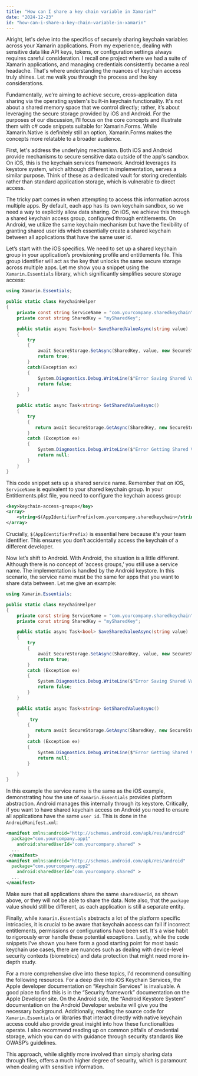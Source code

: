 ```yaml
---
title: "How can I share a key chain variable in Xamarin?"
date: "2024-12-23"
id: "how-can-i-share-a-key-chain-variable-in-xamarin"
---
```


Alright, let's delve into the specifics of securely sharing keychain variables across your Xamarin applications. From my experience, dealing with sensitive data like API keys, tokens, or configuration settings always requires careful consideration. I recall one project where we had a suite of Xamarin applications, and managing credentials consistently became a real headache. That's where understanding the nuances of keychain access truly shines. Let me walk you through the process and the key considerations.

Fundamentally, we’re aiming to achieve secure, cross-application data sharing via the operating system's built-in keychain functionality. It's not about a shared memory space that we control directly; rather, it’s about leveraging the secure storage provided by iOS and Android. For the purposes of our discussion, I’ll focus on the core concepts and illustrate them with c# code snippets suitable for Xamarin.Forms. While Xamarin.Native is definitely still an option, Xamarin.Forms makes the concepts more relatable to a broader audience.

First, let's address the underlying mechanism. Both iOS and Android provide mechanisms to secure sensitive data outside of the app's sandbox. On iOS, this is the keychain services framework. Android leverages its keystore system, which although different in implementation, serves a similar purpose. Think of these as a dedicated vault for storing credentials rather than standard application storage, which is vulnerable to direct access.

The tricky part comes in when attempting to access this information across multiple apps. By default, each app has its own keychain sandbox, so we need a way to explicitly allow data sharing. On iOS, we achieve this through a shared keychain access group, configured through entitlements. On Android, we utilize the same keychain mechanism but have the flexibility of granting shared user ids which essentially create a shared keychain between all applications that have the same user id.

Let’s start with the iOS specifics. We need to set up a shared keychain group in your application’s provisioning profile and entitlements file. This group identifier will act as the key that unlocks the same secure storage across multiple apps. Let me show you a snippet using the `Xamarin.Essentials` library, which significantly simplifies secure storage access:

```csharp
using Xamarin.Essentials;

public static class KeychainHelper
{
    private const string ServiceName = "com.yourcompany.sharedkeychain"; // Use a unique identifier
    private const string SharedKey = "mySharedKey";

    public static async Task<bool> SaveSharedValueAsync(string value)
    {
        try
        {
            await SecureStorage.SetAsync(SharedKey, value, new SecureStorageOptions { ServiceName = ServiceName });
            return true;
        }
        catch(Exception ex)
        {
            System.Diagnostics.Debug.WriteLine($"Error Saving Shared Value : {ex.Message}");
            return false;
        }
    }

    public static async Task<string> GetSharedValueAsync()
    {
        try
        {
           return await SecureStorage.GetAsync(SharedKey, new SecureStorageOptions { ServiceName = ServiceName });
        }
        catch (Exception ex)
        {
            System.Diagnostics.Debug.WriteLine($"Error Getting Shared Value : {ex.Message}");
            return null;
        }
    }
}

```
This code snippet sets up a shared service name. Remember that on iOS, `ServiceName` is equivalent to your shared keychain group. In your Entitlements.plist file, you need to configure the keychain access group:

```xml
<key>keychain-access-groups</key>
<array>
    <string>$(AppIdentifierPrefix)com.yourcompany.sharedkeychain</string>
</array>
```

Crucially, `$(AppIdentifierPrefix)` is essential here because it's your team identifier. This ensures you don’t accidentally access the keychain of a different developer.

Now let’s shift to Android. With Android, the situation is a little different. Although there is no concept of ‘access groups,’ you still use a service name. The implementation is handled by the Android keystore. In this scenario, the service name must be the same for apps that you want to share data between. Let me give an example:

```csharp
using Xamarin.Essentials;

public static class KeychainHelper
{
    private const string ServiceName = "com.yourcompany.sharedkeychain"; // Use a unique identifier
    private const string SharedKey = "mySharedKey";

    public static async Task<bool> SaveSharedValueAsync(string value)
    {
        try
        {
            await SecureStorage.SetAsync(SharedKey, value, new SecureStorageOptions { ServiceName = ServiceName });
            return true;
        }
        catch (Exception ex)
        {
            System.Diagnostics.Debug.WriteLine($"Error Saving Shared Value : {ex.Message}");
            return false;
        }
    }

    public static async Task<string> GetSharedValueAsync()
    {
         try
        {
           return await SecureStorage.GetAsync(SharedKey, new SecureStorageOptions { ServiceName = ServiceName });
        }
        catch (Exception ex)
        {
            System.Diagnostics.Debug.WriteLine($"Error Getting Shared Value : {ex.Message}");
            return null;
        }

    }
}
```
In this example the service name is the same as the iOS example, demonstrating how the use of `Xamarin.Essentials` provides platform abstraction. Android manages this internally through its keystore. Critically, if you want to have shared keychain access on Android you need to ensure all applications have the same `user id`. This is done in the `AndroidManifest.xml`:
```xml
<manifest xmlns:android="http://schemas.android.com/apk/res/android"
  package="com.yourcompany.app1"
    android:sharedUserId="com.yourcompany.shared" >
  ...
 </manifest>
<manifest xmlns:android="http://schemas.android.com/apk/res/android"
  package="com.yourcompany.app2"
    android:sharedUserId="com.yourcompany.shared" >
  ...
</manifest>
```

Make sure that all applications share the same `sharedUserId`, as shown above, or they will not be able to share the data. Note also, that the `package` value should still be different, as each application is still a separate entity.

Finally, while `Xamarin.Essentials` abstracts a lot of the platform specific intricacies, it is crucial to be aware that keychain access can fail if incorrect entitlements, permissions or configurations have been set. It's a wise habit to rigorously error handle these potential exceptions.
Lastly, while the code snippets I've shown you here form a good starting point for most basic keychain use cases, there are nuances such as dealing with device-level security contexts (biometrics) and data protection that might need more in-depth study.

For a more comprehensive dive into these topics, I'd recommend consulting the following resources. For a deep dive into iOS Keychain Services, the Apple developer documentation on “Keychain Services” is invaluable. A good place to find this is in the “Security framework” documentation on the Apple Developer site. On the Android side, the “Android Keystore System” documentation on the Android Developer website will give you the necessary background. Additionally, reading the source code for `Xamarin.Essentials` or libraries that interact directly with native keychain access could also provide great insight into how these functionalities operate. I also recommend reading up on common pitfalls of credential storage, which you can do with guidance through security standards like OWASP’s guidelines.

This approach, while slightly more involved than simply sharing data through files, offers a much higher degree of security, which is paramount when dealing with sensitive information.
